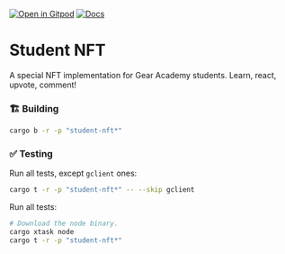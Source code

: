 [![Open in Gitpod](https://img.shields.io/badge/Open_in-Gitpod-white?logo=gitpod)](https://gitpod.io/#FOLDER=student-nft/https://github.com/gear-foundation/dapps)
[![Docs](https://img.shields.io/github/actions/workflow/status/gear-foundation/dapps/contracts.yml?logo=rust&label=docs)](https://dapps.gear.rs/student_nft_io)

# Student NFT

A special NFT implementation for Gear Academy students. Learn, react, upvote, comment!

### 🏗️ Building

```sh
cargo b -r -p "student-nft*"
```

### ✅ Testing

Run all tests, except `gclient` ones:
```sh
cargo t -r -p "student-nft*" -- --skip gclient
```

Run all tests:
```sh
# Download the node binary.
cargo xtask node
cargo t -r -p "student-nft*"
```
